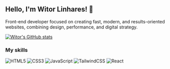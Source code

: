 ## Hello, I'm Witor Linhares! 👋

Front-end developer focused on creating fast, modern, and results-oriented websites, combining design, performance, and digital strategy.

[![Witor's GitHub stats](https://github-readme-stats.vercel.app/api?username=witorlinharess&show_icons=true&theme=dark)](https://github.com/anuraghazra/github-readme-stats)

### My skills

![HTML5](https://img.shields.io/badge/HTML5-E34F26?style=for-the-badge&logo=html5&logoColor=white)
![CSS3](https://img.shields.io/badge/CSS3-1572B6?style=for-the-badge&logo=css3&logoColor=white)
![JavaScript](https://img.shields.io/badge/JavaScript-F7DF1E?style=for-the-badge&logo=javascript&logoColor=black)
![TailwindCSS](https://img.shields.io/badge/Tailwind_CSS-38B2AC?style=for-the-badge&logo=tailwind-css&logoColor=white)
![React](https://img.shields.io/badge/React-20232A?style=for-the-badge&logo=react&logoColor=61DAFB)
